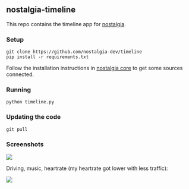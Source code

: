 ## nostalgia-timeline

This repo contains the timeline app for [nostalgia](https://nostalgia-dev.github.io).

### Setup

    git clone https://github.com/nostalgia-dev/timeline
    pip install -r requirements.txt

Follow the installation instructions in [nostalgia core](https://github.com/nostalgia-dev/core) to get some sources connected.

### Running

    python timeline.py

### Updating the code

    git pull

### Screenshots

<img src="https://raw.githubusercontent.com/nostalgia-dev/timeline/master/timeline1.jpg" />

Driving, music, heartrate (my heartrate got lower with less traffic):

<img src="https://raw.githubusercontent.com/nostalgia-dev/timeline/master/less_traffic_jam.png" />
